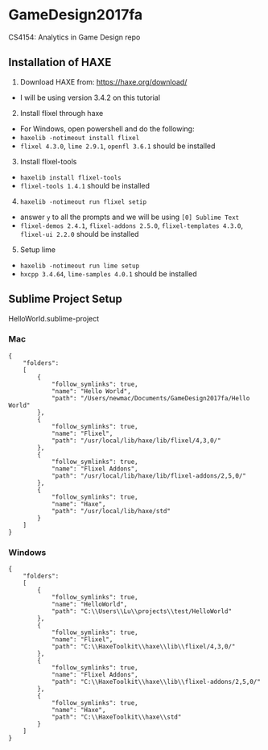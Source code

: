 # GameDesign2017fa
CS4154: Analytics in Game Design repo

## Installation of HAXE

1. Download HAXE from: https://haxe.org/download/
 - I will be using version 3.4.2 on this tutorial

2. Install flixel through haxe
 - For Windows, open powershell and do the following:
 - `haxelib -notimeout install flixel`
 - `flixel 4.3.0`, `lime 2.9.1`, `openfl 3.6.1` should be installed

3. Install flixel-tools
 - `haxelib install flixel-tools`
 - `flixel-tools 1.4.1` should be installed

4. `haxelib -notimeout run flixel setip`
 - answer `y` to all the prompts and we will be using `[0] Sublime Text`
 - `flixel-demos 2.4.1`, `flixel-addons 2.5.0`, `flixel-templates 4.3.0`, `flixel-ui 2.2.0` should be installed

 5. Setup lime
  - `haxelib -notimeout run lime setup`
  - `hxcpp 3.4.64`, `lime-samples 4.0.1` should be installed

## Sublime Project Setup 

HelloWorld.sublime-project
### Mac
```
{
	"folders":
	[
		{
			"follow_symlinks": true,
			"name": "Hello World",
			"path": "/Users/newmac/Documents/GameDesign2017fa/Hello World"
		},
		{
			"follow_symlinks": true,
			"name": "Flixel",
			"path": "/usr/local/lib/haxe/lib/flixel/4,3,0/"
		},
		{
			"follow_symlinks": true,
			"name": "Flixel Addons",
			"path": "/usr/local/lib/haxe/lib/flixel-addons/2,5,0/"
		},
		{
			"follow_symlinks": true,
			"name": "Haxe",
			"path": "/usr/local/lib/haxe/std"
		}
	]
}

```
### Windows 
``` 
{
	"folders":
	[
		{
			"follow_symlinks": true,
			"name": "HelloWorld",
			"path": "C:\\Users\\Lu\\projects\\test/HelloWorld"
		},
		{
			"follow_symlinks": true,
			"name": "Flixel",
			"path": "C:\\HaxeToolkit\\haxe\\lib\\flixel/4,3,0/"
		},
		{
			"follow_symlinks": true,
			"name": "Flixel Addons",
			"path": "C:\\HaxeToolkit\\haxe\\lib\\flixel-addons/2,5,0/"
		},
		{
			"follow_symlinks": true,
			"name": "Haxe",
			"path": "C:\\HaxeToolkit\\haxe\\std"
		}
	]
}

```